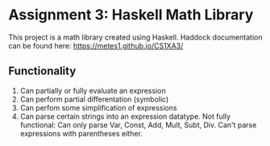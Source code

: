 # Assignment 3: Haskell Math Library

This project is a math library created using Haskell. Haddock documentation can be found here: https://metes1.github.io/CS1XA3/

## Functionality
1. Can partially or fully evaluate an expression
2. Can perform partial differentation (symbolic)
3. Can perfom some simplification of expressions
4. Can parse certain strings into an expression datatype. Not fully functional: Can only parse Var, Const, Add, Mult, Subt, Div. Can't parse expressions with parentheses either.
